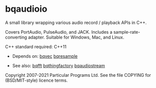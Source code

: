 
bqaudioio
=========

A small library wrapping various audio record / playback APIs in C++.

Covers PortAudio, PulseAudio, and JACK. Includes a
sample-rate-converting adapter. Suitable for Windows, Mac, and Linux.

C++ standard required: C++11

 * Depends on: [bqvec](https://hg.sr.ht/~breakfastquay/bqvec) [bqresample](https://hg.sr.ht/~breakfastquay/bqresample)

 * See also: [bqfft](https://hg.sr.ht/~breakfastquay/bqfft) [bqthingfactory](https://hg.sr.ht/~breakfastquay/bqthingfactory) [bqaudiostream](https://hg.sr.ht/~breakfastquay/bqaudiostream)

Copyright 2007-2021 Particular Programs Ltd. See the file COPYING for
(BSD/MIT-style) licence terms.
